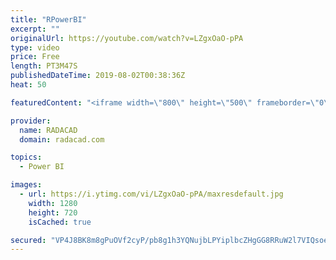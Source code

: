 ```yaml
---
title: "RPowerBI"
excerpt: ""
originalUrl: https://youtube.com/watch?v=LZgxOaO-pPA
type: video
price: Free
length: PT3M47S
publishedDateTime: 2019-08-02T00:38:36Z
heat: 50

featuredContent: "<iframe width=\"800\" height=\"500\" frameborder=\"0\" src=\"https://www.youtube.com/embed/LZgxOaO-pPA\" allow=\"accelerometer; autoplay; encrypted-media; gyroscope; picture-in-picture\" allowfullscreen></iframe>"

provider:
  name: RADACAD
  domain: radacad.com

topics:
  - Power BI

images:
  - url: https://i.ytimg.com/vi/LZgxOaO-pPA/maxresdefault.jpg
    width: 1280
    height: 720
    isCached: true

secured: "VP4J8BK8m8gPuOVf2cyP/pb8g1h3YQNujbLPYiplbcZHgGG8RRuW2l7VIQsoeavStuHjVG7FmBYm3X33LSfsxRvIP+huVgzQ4yiAGWfqB93xpVBQL/mRVAiaeHOpjOJ7SWSgjuNlXY+uQmt6G3YIKxNo5/+VNyT4y6H7zYYkj4JzfTViOumT7SdIijyJcLHJ1OoapHdRB0Ldf3Gn/oVlFY5WxKAjtrRwPvrZqlpGJ1BL72bGDptA4aYY8ad4EblFR+tn6cUAefa0v4vq7scjdgLXK6G6noGdhruMAxc1mYtO73Ooy4GhTSQIUGVbPuS2MOjuXavgMyG3bEeuzpKkA0Qhq/kVA5tlPHO23X5/4HPZOpnaKzmD3QivCjAmvCAz4J7vpm3pPWgHkYHzxt8KsD1Lb9I3Ng/2klObwefGsFc=;w/5ooZ1fD0WGqqYOqJBOlw=="
---
```


